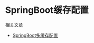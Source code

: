 # SpringBoot缓存配置

相关文章

* [SpringBoot多缓存配置](http://www.zhyea.com/2021/01/30/springboot-entrence-13-using-multi-cachemanager.html)